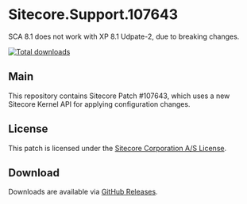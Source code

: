 # Sitecore.Support.107643

SCA 8.1 does not work with XP 8.1 Udpate-2, due to breaking changes.

[![Total downloads](https://img.shields.io/github/downloads/SitecoreSupport/Sitecore.Support.107643/total.svg)](https://github.com/SitecoreSupport/Sitecore.Support.107643/releases)

## Main

This repository contains Sitecore Patch #107643, which uses a new Sitecore Kernel API for applying configuration changes.

## License

This patch is licensed under the [Sitecore Corporation A/S License](./LICENSE).

## Download

Downloads are available via [GitHub Releases](https://github.com/SitecoreSupport/Sitecore.Support.107643/releases).
